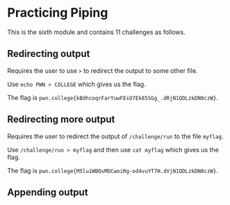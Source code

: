 # Practicing Piping
This is the sixth module and contains 11 challenges as follows.

## Redirecting output
Requires the user to use `>` to redirect the output to some other file.

Use `echo PWN > COLLEGE` which gives us the flag.

The flag is `pwn.college{kBdhcoqrFarYuwFEsO7Ek85SGg_.dRjN1QDLzkDN0czW}`.

## Redirecting  more output
Requires the user to redirect the output of `/challenge/run` to the file `myflag`.

Use `/challenge/run > myflag` and then use `cat myflag` which gives us the flag.

The flag is `pwn.college{M5luiWBQvMOCwoiRg-od4vuYT7H.dVjN1QDLzkDN0czW}`.

## Appending output
